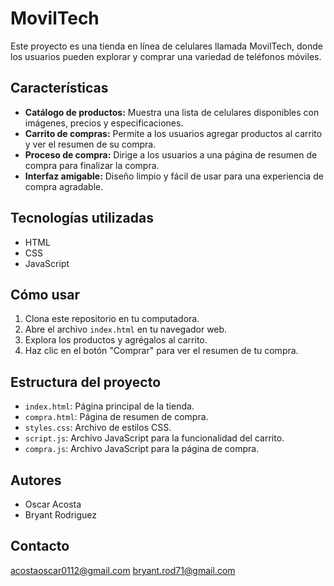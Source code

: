 # MovilTech 

Este proyecto es una tienda en línea de celulares llamada MovilTech, donde los usuarios pueden explorar y comprar una variedad de teléfonos móviles.

## Características

* **Catálogo de productos:** Muestra una lista de celulares disponibles con imágenes, precios y especificaciones.
* **Carrito de compras:** Permite a los usuarios agregar productos al carrito y ver el resumen de su compra.
* **Proceso de compra:** Dirige a los usuarios a una página de resumen de compra para finalizar la compra.
* **Interfaz amigable:** Diseño limpio y fácil de usar para una experiencia de compra agradable.

## Tecnologías utilizadas

* HTML
* CSS
* JavaScript

## Cómo usar

1.  Clona este repositorio en tu computadora.
2.  Abre el archivo `index.html` en tu navegador web.
3.  Explora los productos y agrégalos al carrito.
4.  Haz clic en el botón "Comprar" para ver el resumen de tu compra.

## Estructura del proyecto

* `index.html`: Página principal de la tienda.
* `compra.html`: Página de resumen de compra.
* `styles.css`: Archivo de estilos CSS.
* `script.js`: Archivo JavaScript para la funcionalidad del carrito.
* `compra.js`: Archivo JavaScript para la página de compra.

## Autores

* Oscar Acosta
* Bryant Rodriguez


## Contacto

acostaoscar0112@gmail.com
bryant.rod71@gmail.com

